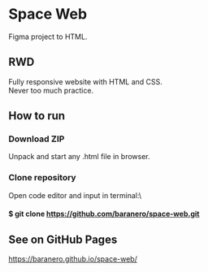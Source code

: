 # Space Web

Figma project to HTML.

## RWD

Fully responsive website with HTML and CSS.\
Never too much practice.

## How to run

### Download ZIP
Unpack and start any .html file in browser.

### Clone repository

Open code editor and input in terminal:\
#### $ git clone https://github.com/baranero/space-web.git

## See on GitHub Pages

https://baranero.github.io/space-web/
